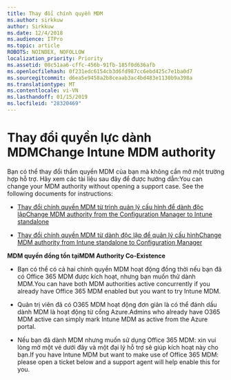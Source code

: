 ```yaml
---
title: Thay đổi chính quyền MDM
ms.author: sirkkuw
author: Sirkkuw
ms.date: 12/4/2018
ms.audience: ITPro
ms.topic: article
ROBOTS: NOINDEX, NOFOLLOW
localization_priority: Priority
ms.assetid: 08c51aa6-cffc-456b-91fb-185f0d636afb
ms.openlocfilehash: 0f231edc6154cb3d6fd987cc6ebd425c7e1ba0d7
ms.sourcegitcommit: d6ea5e9458a2b8ceaab3ac4bd483e1130b9a398a
ms.translationtype: MT
ms.contentlocale: vi-VN
ms.lasthandoff: 01/15/2019
ms.locfileid: "28320469"
---
```

# <a name="change-intune-mdm-authority"></a><span data-ttu-id="21cfa-102">Thay đổi quyền lực dành MDM</span><span class="sxs-lookup"><span data-stu-id="21cfa-102">Change Intune MDM authority</span></span>

<span data-ttu-id="21cfa-p101">Bạn có thể thay đổi thẩm quyền MDM của bạn mà không cần mở một trường hợp hỗ trợ. Hãy xem các tài liệu sau đây để được hướng dẫn:</span><span class="sxs-lookup"><span data-stu-id="21cfa-p101">You can change your MDM authority without opening a support case. See the following documents for instructions:</span></span>
  
- [<span data-ttu-id="21cfa-105">Thay đổi chính quyền MDM từ trình quản lý cấu hình để dành độc lập</span><span class="sxs-lookup"><span data-stu-id="21cfa-105">Change MDM authority from the Configuration Manager to Intune standalone</span></span>](https://docs.microsoft.com/sccm/mdm/deploy-use/migrate-change-mdm-authority)
    
- [<span data-ttu-id="21cfa-106">Thay đổi chính quyền MDM từ dành độc lập để quản lý cấu hình</span><span class="sxs-lookup"><span data-stu-id="21cfa-106">Change MDM authority from Intune standalone to Configuration Manager</span></span>](https://docs.microsoft.com/sccm/mdm/deploy-use/change-mdm-authority)
    
 <span data-ttu-id="21cfa-107">**MDM quyền đồng tồn tại**</span><span class="sxs-lookup"><span data-stu-id="21cfa-107">**MDM Authority Co-Existence**</span></span>
  
- <span data-ttu-id="21cfa-108">Bạn có thể có cả hai chính quyền MDM hoạt động đồng thời nếu bạn đã có Office 365 MDM được kích hoạt, nhưng bạn muốn thử dành MDM.</span><span class="sxs-lookup"><span data-stu-id="21cfa-108">You can have both MDM authorities active concurrently if you already have Office 365 MDM enabled but you want to try Intune MDM.</span></span>
    
- <span data-ttu-id="21cfa-109">Quản trị viên đã có O365 MDM hoạt động đơn giản là có thể đánh dấu dành MDM là hoạt động từ cổng Azure.</span><span class="sxs-lookup"><span data-stu-id="21cfa-109">Admins who already have O365 MDM active can simply mark Intune MDM as active from the Azure portal.</span></span>
    
- <span data-ttu-id="21cfa-110">Nếu bạn đã dành MDM nhưng muốn sử dụng Office 365 MDM: xin vui lòng mở một vé dưới đây và một đại lý hỗ trợ sẽ giúp kích hoạt này cho bạn.</span><span class="sxs-lookup"><span data-stu-id="21cfa-110">If you have Intune MDM but want to make use of Office 365 MDM: please open a ticket below and a support agent will help enable this for you.</span></span>
    

